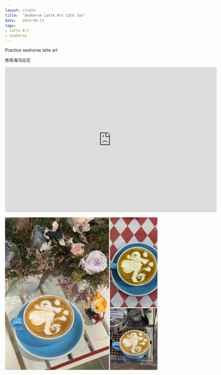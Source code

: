 ```yaml
---
layout: single
title:  "Seahorse Latte Art 13th Jun"
date:   2024-06-13
tags:
- Latte Art
- Seahorse
---
```



Practice seahorse latte art

练练海马拉花


<div class="embed-container">
  <iframe
      src="https://www.youtube.com/embed/Zs5wvMm7wFs"
      width="700"
      height="480"
      frameborder="0"
      allowfullscreen="true">
  </iframe>
</div>


![](/assets/img/2024/06/13/A697445C-394C-43A0-A074-898A45BA1DA8.JPG)


